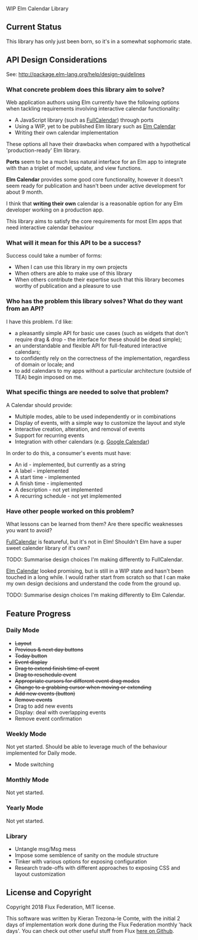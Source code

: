 WIP Elm Calendar Library


## Current Status

This library has only just been born, so it's in a somewhat sophomoric state.


## API Design Considerations

See: http://package.elm-lang.org/help/design-guidelines


### What concrete problem does this library aim to solve?

Web application authors using Elm currently have the following options when
tackling requirements involving interactive calendar functionality:

 * A JavaScript library (such as [FullCalendar][full-calendar-site]) through
   ports
 * Using a WIP, yet to be published Elm library such as [Elm Calendar][elm-calendar-github-repo]
 * Writing their own calendar implementation

These options all have their drawbacks when compared with a hypothetical
'production-ready' Elm library.

**Ports** seem to be a much less natural interface for an Elm app to integrate with
than a triplet of model, update, and view functions.

**Elm Calendar** provides some good core functionality, however it doesn't seem
ready for publication and hasn't been under active development for about 9
month.

I think that **writing their own** calendar is a reasonable option for any Elm
developer working on a production app.

This library aims to satisfy the core requirements for most Elm apps that need
interactive calendar behaviour


### What will it mean for this API to be a success?

Success could take a number of forms:

 * When I can use this library in my own projects
 * When others are able to make use of this library
 * When others contribute their expertise such that this library becomes worthy
   of publication and a pleasure to use

### Who has the problem this library solves? What do they want from an API?

I have this problem. I'd like:

 * a pleasantly simple API for basic use cases (such as widgets that don't
   require drag & drop - the interface for these should be dead simple);
 * an understandable and flexible API for full-featured interactive calendars;
 * to confidently rely on the correctness of the implementation, regardless of
   domain or locale; and
 * to add calendars to my apps without a particular architecture (outside of
   TEA) begin imposed on me.


### What specific things are needed to solve that problem?

A Calendar should provide:
 * Multiple modes, able to be used independently or in combinations
 * Display of events, with a simple way to customize the layout and style
 * Interactive creation, alteration, and removal of events
 * Support for recurring events
 * Integration with other calendars (e.g. [Google Calendar][google-calendar-api])

In order to do this, a consumer's events must have:
 * An id - implemented, but currently as a string
 * A label - implemented
 * A start time - implemented
 * A finish time - implemented
 * A description - not yet implemented
 * A recurring schedule - not yet implemented


### Have other people worked on this problem?

What lessons can be learned from them? Are there specific weaknesses you want to
avoid?

[FullCalendar][full-calendar-site] is featureful, but it's not in Elm! Shouldn't
Elm have a super sweet calender library of it's own?

TODO: Summarise design choices I'm making differently to FullCalendar.

[Elm Calendar][elm-calendar-github-repo] looked promising, but is still in a WIP
state and hasn't been touched in a long while. I would rather start from scratch
so that I can make my own design decisions and understand the code from the
ground up.

TODO: Summarise design choices I'm making differently to Elm Calendar.


## Feature Progress

### Daily Mode

* ~~Layout~~
* ~~Previous & next day buttons~~
* ~~Today button~~
* ~~Event display~~
* ~~Drag to extend finish time of event~~
* ~~Drag to reschedule event~~
* ~~Appropriate cursors for different event drag modes~~
* ~~Change to a grabbing cursor when moving or extending~~
* ~~Add new events (button)~~
* ~~Remove events~~
* Drag to add new events
* Display: deal with overlapping events
* Remove event confirmation


### Weekly Mode

Not yet started. Should be able to leverage much of the behaviour implemented
for Daily mode.

* Mode switching


### Monthly Mode

Not yet started.


### Yearly Mode

Not yet started.


### Library

 * Untangle msg/Msg mess
 * Impose some semblence of sanity on the module structure
 * Tinker with various options for exposing configuration
 * Research trade-offs with different approaches to exposing CSS and layout
   customization

## License and Copyright

Copyright 2018 Flux Federation, MIT license.

This software was written by Kieran Trezona-le Comte, with the initial 2 days of
implementation work done during the Flux Federation monthly 'hack days'. You can
check out other useful stuff from Flux [here on Github][flux-github].


[full-calendar-site]: https://fullcalendar.io
[elm-calendar-github-repo]: https://github.com/thebritican/elm-calendar
[google-calendar-api]: https://developers.google.com/calendar
[flux-github]: https://github.com/fluxfederation

